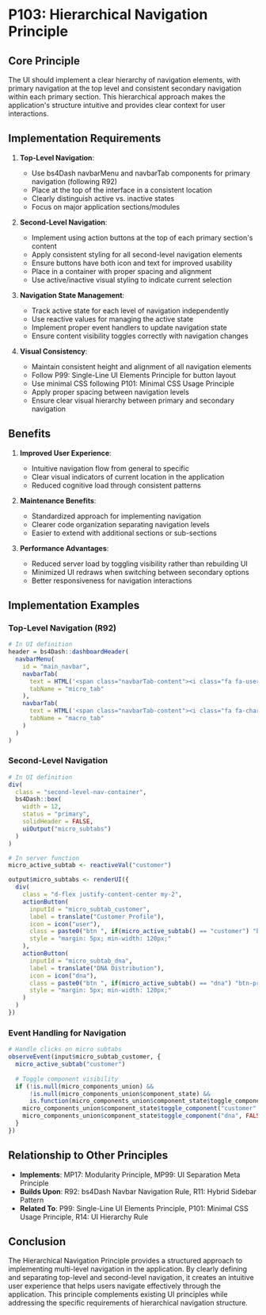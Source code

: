 # P103: Hierarchical Navigation Principle

## Core Principle

The UI should implement a clear hierarchy of navigation elements, with primary navigation at the top level and consistent secondary navigation within each primary section. This hierarchical approach makes the application's structure intuitive and provides clear context for user interactions.

## Implementation Requirements

1. **Top-Level Navigation**:
   - Use bs4Dash navbarMenu and navbarTab components for primary navigation (following R92)
   - Place at the top of the interface in a consistent location
   - Clearly distinguish active vs. inactive states
   - Focus on major application sections/modules

2. **Second-Level Navigation**:
   - Implement using action buttons at the top of each primary section's content
   - Apply consistent styling for all second-level navigation elements
   - Ensure buttons have both icon and text for improved usability
   - Place in a container with proper spacing and alignment
   - Use active/inactive visual styling to indicate current selection

3. **Navigation State Management**:
   - Track active state for each level of navigation independently
   - Use reactive values for managing the active state
   - Implement proper event handlers to update navigation state
   - Ensure content visibility toggles correctly with navigation changes

4. **Visual Consistency**:
   - Maintain consistent height and alignment of all navigation elements
   - Follow P99: Single-Line UI Elements Principle for button layout
   - Use minimal CSS following P101: Minimal CSS Usage Principle
   - Apply proper spacing between navigation levels
   - Ensure clear visual hierarchy between primary and secondary navigation

## Benefits

1. **Improved User Experience**:
   - Intuitive navigation flow from general to specific
   - Clear visual indicators of current location in the application
   - Reduced cognitive load through consistent patterns

2. **Maintenance Benefits**:
   - Standardized approach for implementing navigation
   - Clearer code organization separating navigation levels
   - Easier to extend with additional sections or sub-sections

3. **Performance Advantages**:
   - Reduced server load by toggling visibility rather than rebuilding UI
   - Minimized UI redraws when switching between secondary options
   - Better responsiveness for navigation interactions

## Implementation Examples

### Top-Level Navigation (R92)

```r
# In UI definition
header = bs4Dash::dashboardHeader(
  navbarMenu(
    id = "main_navbar",
    navbarTab(
      text = HTML('<span class="navbarTab-content"><i class="fa fa-user mr-1"></i><span>Micro Analysis</span></span>'),
      tabName = "micro_tab"
    ),
    navbarTab(
      text = HTML('<span class="navbarTab-content"><i class="fa fa-chart-bar mr-1"></i><span>Macro Analysis</span></span>'),
      tabName = "macro_tab"
    )
  )
)
```

### Second-Level Navigation

```r
# In UI definition
div(
  class = "second-level-nav-container",
  bs4Dash::box(
    width = 12,
    status = "primary",
    solidHeader = FALSE,
    uiOutput("micro_subtabs")
  )
)

# In server function
micro_active_subtab <- reactiveVal("customer")

output$micro_subtabs <- renderUI({
  div(
    class = "d-flex justify-content-center my-2",
    actionButton(
      inputId = "micro_subtab_customer",
      label = translate("Customer Profile"),
      icon = icon("user"),
      class = paste0("btn ", if(micro_active_subtab() == "customer") "btn-primary" else "btn-default"),
      style = "margin: 5px; min-width: 120px;"
    ),
    actionButton(
      inputId = "micro_subtab_dna",
      label = translate("DNA Distribution"),
      icon = icon("dna"),
      class = paste0("btn ", if(micro_active_subtab() == "dna") "btn-primary" else "btn-default"),
      style = "margin: 5px; min-width: 120px;"
    )
  )
})
```

### Event Handling for Navigation

```r
# Handle clicks on micro subtabs
observeEvent(input$micro_subtab_customer, {
  micro_active_subtab("customer")
  
  # Toggle component visibility
  if (!is.null(micro_components_union) && 
      !is.null(micro_components_union$component_state) && 
      is.function(micro_components_union$component_state$toggle_component)) {
    micro_components_union$component_state$toggle_component("customer", TRUE)
    micro_components_union$component_state$toggle_component("dna", FALSE)
  }
})
```

## Relationship to Other Principles

- **Implements**: MP17: Modularity Principle, MP99: UI Separation Meta Principle
- **Builds Upon**: R92: bs4Dash Navbar Navigation Rule, R11: Hybrid Sidebar Pattern
- **Related To**: P99: Single-Line UI Elements Principle, P101: Minimal CSS Usage Principle, R14: UI Hierarchy Rule

## Conclusion

The Hierarchical Navigation Principle provides a structured approach to implementing multi-level navigation in the application. By clearly defining and separating top-level and second-level navigation, it creates an intuitive user experience that helps users navigate effectively through the application. This principle complements existing UI principles while addressing the specific requirements of hierarchical navigation structure.